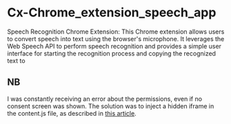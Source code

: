 # Cx-Chrome_extension_speech_app

Speech Recognition Chrome Extension: This Chrome extension allows users to convert speech into text using the browser's microphone. It leverages the Web Speech API to perform speech recognition and provides a simple user interface for starting the recognition process and copying the recognized text to

## NB

I was constantly receiving an error about the permissions, even if no consent screen was shown. The solution was to inject a hidden iframe in the content.js file, as described in [this article](https://medium.com/@lynchee.owo/how-to-enable-microphone-access-in-chrome-extensions-by-code-924295170080).
